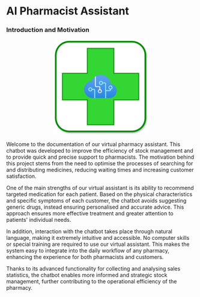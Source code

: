 # AI Pharmacist Assistant

### Introduction and Motivation

<div style="text-align: center;">
    <img src="media/ai_pharm.png" alt="logo" style="width: 50%;">
</div>

Welcome to the documentation of our virtual pharmacy assistant. This chatbot was developed to improve the efficiency of stock management and to provide quick and precise support to pharmacists. The motivation behind this project stems from the need to optimise the processes of searching for and distributing medicines, reducing waiting times and increasing customer satisfaction.

One of the main strengths of our virtual assistant is its ability to recommend targeted medication for each patient. Based on the physical characteristics and specific symptoms of each customer, the chatbot avoids suggesting generic drugs, instead ensuring personalised and accurate advice. This approach ensures more effective treatment and greater attention to patients' individual needs.

In addition, interaction with the chatbot takes place through natural language, making it extremely intuitive and accessible. No computer skills or special training are required to use our virtual assistant. This makes the system easy to integrate into the daily workflow of any pharmacy, enhancing the experience for both pharmacists and customers.

Thanks to its advanced functionality for collecting and analysing sales statistics, the chatbot enables more informed and strategic stock management, further contributing to the operational efficiency of the pharmacy.

